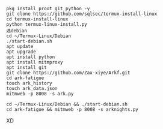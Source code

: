 
    pkg install proot git python -y
    git clone https://github.com/sqlsec/termux-install-linux
    cd termux-install-linux
    python termux-linux-install.py
    选debian
    cd ~/Termux-Linux/Debian
    ./start-debian.sh
    apt update
    apt upgrade
    apt install python
    apt install mitmproxy
    apt install git
    git clone https://github.com/Zax-xiye/Arkf.git
    cd ark-fatigue
    touch ark_history
    touch ark_data.json
    mitmweb -p 8008 -s ark.py

    cd ~/Termux-Linux/Debian && ./start-debian.sh
    cd ark-fatigue && mitmweb -p 8008 -s arknights.py

XD
